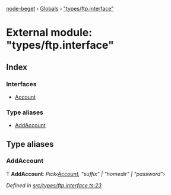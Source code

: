 [node-beget](../README.md) › [Globals](../globals.md) › ["types/ftp.interface"](_types_ftp_interface_.md)

# External module: "types/ftp.interface"

## Index

### Interfaces

* [Account](../interfaces/_types_ftp_interface_.account.md)

### Type aliases

* [AddAccount](_types_ftp_interface_.md#addaccount)

## Type aliases

###  AddAccount

Ƭ **AddAccount**: *Pick‹[Account](../interfaces/_types_ftp_interface_.account.md), "suffix" | "homedir" | "password"›*

*Defined in [src/types/ftp.interface.ts:23](https://github.com/olehcambel/node-beget/blob/f128411/src/types/ftp.interface.ts#L23)*
